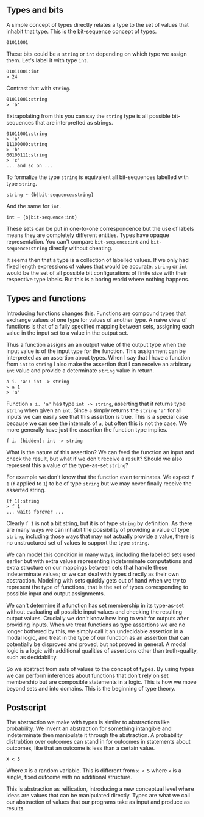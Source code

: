 ## Types and bits

A simple concept of types directly relates a type to the set of values that inhabit that type.
This is the bit-sequence concept of types.

```
01011001
```

These bits could be a `string` or `int` depending on which type we assign them. Let's label it with type `int`.

```
01011001:int
> 24
```

Contrast that with `string`.

```
01011001:string
> 'a'
```

Extrapolating from this you can say the `string` type is all possible bit-sequences that are interpretted as strings.

```
01011001:string
> 'a'
11100000:string
> 'b'
00100111:string
> 'c'
... and so on ...
```

To formalize the type `string` is equivalent all bit-sequences labelled with type `string`.

```
string ~ {b|bit-sequence:string}
```

And the same for `int`.

```
int ~ {b|bit-sequence:int}
```

These sets can be put in one-to-one correspondence but the use of labels means they are completely different entities. Types have opaque representation. You can't compare `bit-sequence:int` and `bit-sequence:string` directly without cheating.

It seems then that a type is a collection of labelled values. If we only had fixed length expressions of values
that would be accurate. `string` or `int` would be the set of all possible bit configurations of finite size with their respective type labels. But this is a boring world where nothing happens.

## Types and functions

Introducing functions changes this. Functions are compound types that exchange values of one type for values of another type. A naive view of functions is that of a fully specified mapping between sets, assigning each value in the input set to a value in the output set.

Thus a function assigns an an output value of the output type when the input value is of the input type for the function. This assignment can be interpreted as an assertion about types. When I say that I have a function from `int` to `string`
I also make the assertion that I can receive an arbitrary `int` value and provide a determinate `string` value in return.

```
a i. 'a': int -> string
> a 1
> 'a'
```

Function `a i. 'a'` has type `int -> string`, asserting that it returns type `string` when given an `int`. Since `a` simply returns the `string` `'a'` for all inputs we can easily see that this assertion is true.
This is a special case because we can see the internals of `a`, but often this is not the case. We more generally have just the assertion the function type implies.

```
f i. [hidden]: int -> string
```

What is the nature of this assertion? We can feed the function an input and check the result, but what if we don't receive a result? Should we also represent this a value of the type-as-set `string`?

For example we don't know that the function even terminates. We expect `f 1` (`f` applied to `1`) to be of type `string` but we may never finally receive the
asserted string.

```
(f 1):string
> f 1
... waits forever ...
```

Clearly `f 1` is not a bit string, but it is of type `string` by definition. As there are many ways we can inhabit the possibility of providing a value of type `string`, including those ways that may not actually provide a value, there is no unstructured set of values to support the type `string`.

We can model this condition in many ways, including the labelled sets used earlier but with extra values representing indeterminate computations and extra structure on our mappings between sets that handle these indeterminate values; or we can deal with types directly as their own abstraction. Modeling with sets quickly gets out of hand when we try to represent the type of functions, that is the set of types corresponding to possible input and output assignments. 

We can't determine if a function has set membership in its type-as-set without evaluating all possible input values and checking the resulting output values. Crucially we don't know how long to wait for outputs after providing inputs. When we treat functions as type assertions we are no longer bothered by this, we simply call it an undecidable assertion in a modal logic, and treat in the type of our function as an assertion that can potentially be disproved and proved, but not proved in general. A modal logic is a logic with additional qualities of assertions other than truth-quality, such as decidability.

So we abstract from sets of values to the concept of types. By using types we can perform inferences about functions that don't rely on set membership but are composible statements in a logic. This is how we move beyond sets and into domains. This is the beginning of type theory.

## Postscript

The abstraction we make with types is similar to abstractions like probability. We invent an abstraction for something intangible and indeterminate then manipulate it through the abstraction. A probability distrubtion over outcomes can stand in for outcomes in statements about outcomes, like that an outcome is less than a certain value.

```
X < 5
```

Where `X` is a random variable. This is different from `x < 5` where `x` is a single, fixed outcome with no additional structure.

This is abstraction as reification, introducing a new conceptual level where ideas are values that can be manipulated directly. Types are what we call our abstraction of values that our programs take as input and produce as results.
